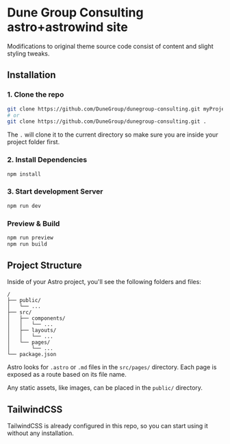# Dune Group Consulting astro+astrowind site
Modifications to original theme source code consist of content and slight styling tweaks.

## Installation

### 1. Clone the repo

```bash
git clone https://github.com/DuneGroup/dunegroup-consulting.git myProjectName
# or
git clone https://github.com/DuneGroup/dunegroup-consulting.git .
```

The `.` will clone it to the current directory so make sure you are inside your project folder first.

### 2. Install Dependencies

```bash
npm install
```

### 3. Start development Server

```bash
npm run dev
```

### Preview & Build

```bash
npm run preview
npm run build
```

## Project Structure

Inside of your Astro project, you'll see the following folders and files:

```
/
├── public/
│   └── ...
├── src/
│   ├── components/
│   │   └── ...
│   ├── layouts/
│   │   └── ...
│   └── pages/
│       └── ...
└── package.json
```

Astro looks for `.astro` or `.md` files in the `src/pages/` directory. Each page is exposed as a route based on its file name.

Any static assets, like images, can be placed in the `public/` directory.

## TailwindCSS

TailwindCSS is already configured in this repo, so you can start using it without any installation.